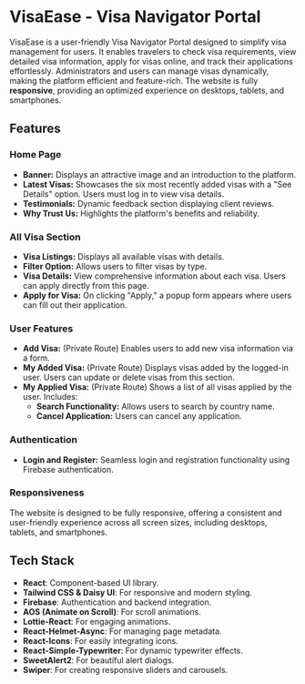 # VisaEase - Visa Navigator Portal

VisaEase is a user-friendly Visa Navigator Portal designed to simplify visa management for users. It enables travelers to check visa requirements, view detailed visa information, apply for visas online, and track their applications effortlessly. Administrators and users can manage visas dynamically, making the platform efficient and feature-rich. The website is fully **responsive**, providing an optimized experience on desktops, tablets, and smartphones.

## Features

### Home Page

- **Banner:** Displays an attractive image and an introduction to the platform.
- **Latest Visas:** Showcases the six most recently added visas with a "See Details" option. Users must log in to view visa details.
- **Testimonials:** Dynamic feedback section displaying client reviews.
- **Why Trust Us:** Highlights the platform's benefits and reliability.

### All Visa Section

- **Visa Listings:** Displays all available visas with details.
- **Filter Option:** Allows users to filter visas by type.
- **Visa Details:** View comprehensive information about each visa. Users can apply directly from this page.
- **Apply for Visa:** On clicking "Apply," a popup form appears where users can fill out their application.

### User Features

- **Add Visa:** (Private Route) Enables users to add new visa information via a form.
- **My Added Visa:** (Private Route) Displays visas added by the logged-in user. Users can update or delete visas from this section.
- **My Applied Visa:** (Private Route) Shows a list of all visas applied by the user. Includes:
  - **Search Functionality:** Allows users to search by country name.
  - **Cancel Application:** Users can cancel any application.

### Authentication

- **Login and Register:** Seamless login and registration functionality using Firebase authentication.

### Responsiveness

The website is designed to be fully responsive, offering a consistent and user-friendly experience across all screen sizes, including desktops, tablets, and smartphones.

## Tech Stack

- **React**: Component-based UI library.
- **Tailwind CSS & Daisy UI**: For responsive and modern styling.
- **Firebase**: Authentication and backend integration.
- **AOS (Animate on Scroll)**: For scroll animations.
- **Lottie-React**: For engaging animations.
- **React-Helmet-Async**: For managing page metadata.
- **React-Icons**: For easily integrating icons.
- **React-Simple-Typewriter**: For dynamic typewriter effects.
- **SweetAlert2**: For beautiful alert dialogs.
- **Swiper**: For creating responsive sliders and carousels.
